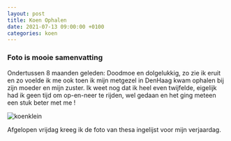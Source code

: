 ```yaml
---
layout: post
title: Koen Ophalen
date: 2021-07-13 09:00:00 +0100
categories: koen
---
```


### Foto is mooie samenvatting

Ondertussen 8 maanden geleden: Doodmoe en dolgelukkig, zo zie ik eruit en zo voelde ik me ook toen ik mijn metgezel in DenHaag kwam ophalen bij zijn moeder en mijn zuster. Ik weet nog dat ik heel even twijfelde, eigelijk had ik geen tijd om op-en-neer te rijden, wel gedaan en het ging meteen een stuk beter met me !

![koenklein](https://prisse.nl/assets/koenklein.jpg)

Afgelopen vrijdag kreeg ik de foto van thesa ingelijst voor mijn verjaardag.
